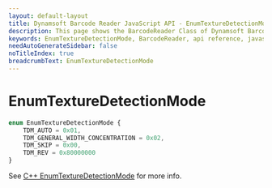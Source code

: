 ```yaml
---
layout: default-layout
title: Dynamsoft Barcode Reader JavaScript API - EnumTextureDetectionMode
description: This page shows the BarcodeReader Class of Dynamsoft Barcode Reader JavaScript SDK.
keywords: EnumTextureDetectionMode, BarcodeReader, api reference, javascript, js
needAutoGenerateSidebar: false
noTitleIndex: true
breadcrumbText: EnumTextureDetectionMode
---
```



# EnumTextureDetectionMode

```ts
enum EnumTextureDetectionMode { 
    TDM_AUTO = 0x01, 
    TDM_GENERAL_WIDTH_CONCENTRATION = 0x02, 
    TDM_SKIP = 0x00,
    TDM_REV = 0x80000000
}
```

See [C++ EnumTextureDetectionMode](https://www.dynamsoft.com/barcode-reader/parameters/enum/parameter-mode-enums.html?ver=latest#texturedetectionmode) for more info.